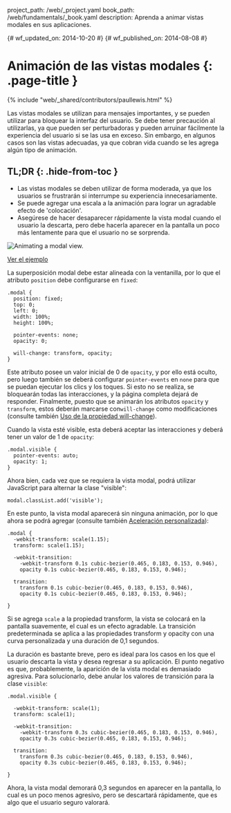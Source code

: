 project_path: /web/_project.yaml
book_path: /web/fundamentals/_book.yaml
description: Aprenda a animar vistas modales en sus aplicaciones.

{# wf_updated_on: 2014-10-20 #}
{# wf_published_on: 2014-08-08 #}

# Animación de las vistas modales {: .page-title }

{% include "web/_shared/contributors/paullewis.html" %}


Las vistas modales se utilizan para mensajes importantes, y se pueden utilizar para bloquear la interfaz del usuario. Se debe tener precaución al utilizarlas, ya que pueden ser perturbadoras y pueden arruinar fácilmente la experiencia del usuario si se las usa en exceso. Sin embargo, en algunos casos son las vistas adecuadas, ya que cobran vida cuando se les agrega algún tipo de animación.

## TL;DR {: .hide-from-toc }
- Las vistas modales se deben utilizar de forma moderada, ya que los usuarios se frustrarán si interrumpe su experiencia innecesariamente.
- Se puede agregar una escala a la animación para lograr un agradable efecto de 'colocación'.
- Asegúrese de hacer desaparecer rápidamente la vista modal cuando el usuario la descarta, pero debe hacerla aparecer en la pantalla un poco más lentamente para que el usuario no se sorprenda.


<img src="images/dont-press.gif" alt="Animating a modal view." />

<a href="https://googlesamples.github.io/web-fundamentals/samples/../fundamentals/design-and-ui/animations/modal-view-animation.html">Ver el ejemplo</a>

La superposición modal debe estar alineada con la ventanilla, por lo que el atributo `position` debe configurarse en `fixed`:


    .modal {
      position: fixed;
      top: 0;
      left: 0;
      width: 100%;
      height: 100%;
    
      pointer-events: none;
      opacity: 0;
    
      will-change: transform, opacity;
    }
    

Este atributo posee un valor inicial de 0 de `opacity`, y por ello está oculto, pero luego también se deberá configurar `pointer-events` en `none` para que se puedan ejecutar los clics y los toques. Si esto no se realiza, se bloquearán todas las interacciones, y la página completa dejará de responder. Finalmente, puesto que se animarán los atributos `opacity` y `transform`, estos deberán marcarse con`will-change` como modificaciones (consulte también [Uso de la propiedad will-change](animations-and-performance#using-the-will-change-property)).

Cuando la vista esté visible, esta deberá aceptar las interacciones y deberá tener un valor de 1 de `opacity`:


    .modal.visible {
      pointer-events: auto;
      opacity: 1;
    }
    

Ahora bien, cada vez que se requiera la vista modal, podrá utilizar JavaScript para alternar la clase "visible":


    modal.classList.add('visible');
    

En este punto, la vista modal aparecerá sin ninguna animación, por lo que ahora se podrá agregar 
(consulte también [Aceleración personalizada](custom-easing)):


    .modal {
      -webkit-transform: scale(1.15);
      transform: scale(1.15);
    
      -webkit-transition:
        -webkit-transform 0.1s cubic-bezier(0.465, 0.183, 0.153, 0.946),
        opacity 0.1s cubic-bezier(0.465, 0.183, 0.153, 0.946);
    
      transition:
        transform 0.1s cubic-bezier(0.465, 0.183, 0.153, 0.946),
        opacity 0.1s cubic-bezier(0.465, 0.183, 0.153, 0.946);
    
    }
    

Si se agrega `scale` a la propiedad transform, la vista se colocará en la pantalla suavemente, el cual es un efecto agradable. La transición predeterminada se aplica a las propiedades transform y opacity con una curva personalizada y una duración de 0,1 segundos.

La duración es bastante breve, pero es ideal para los casos en los que el usuario descarta la vista y desea regresar a su aplicación. El punto negativo es que, probablemente, la aparición de la vista modal es demasiado agresiva. Para solucionarlo, debe anular los valores de transición para la clase `visible`:


    .modal.visible {
    
      -webkit-transform: scale(1);
      transform: scale(1);
    
      -webkit-transition:
        -webkit-transform 0.3s cubic-bezier(0.465, 0.183, 0.153, 0.946),
        opacity 0.3s cubic-bezier(0.465, 0.183, 0.153, 0.946);
    
      transition:
        transform 0.3s cubic-bezier(0.465, 0.183, 0.153, 0.946),
        opacity 0.3s cubic-bezier(0.465, 0.183, 0.153, 0.946);
    
    }
    

Ahora, la vista modal demorará 0,3 segundos en aparecer en la pantalla, lo cual es un poco menos agresivo, pero se descartará rápidamente, que es algo que el usuario seguro valorará.



